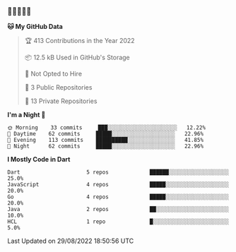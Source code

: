 ### 🤯🤯🤯🤯🤯

<!--START_SECTION:waka-->
**🐱 My GitHub Data** 

> 🏆 413 Contributions in the Year 2022
 > 
> 📦 12.5 kB Used in GitHub's Storage 
 > 
> 🚫 Not Opted to Hire
 > 
> 📜 3 Public Repositories 
 > 
> 🔑 13 Private Repositories  
 > 
**I'm a Night 🦉** 

```text
🌞 Morning    33 commits     ███░░░░░░░░░░░░░░░░░░░░░░   12.22% 
🌆 Daytime    62 commits     █████░░░░░░░░░░░░░░░░░░░░   22.96% 
🌃 Evening    113 commits    ██████████░░░░░░░░░░░░░░░   41.85% 
🌙 Night      62 commits     █████░░░░░░░░░░░░░░░░░░░░   22.96%

```


**I Mostly Code in Dart** 

```text
Dart                     5 repos             ██████░░░░░░░░░░░░░░░░░░░   25.0% 
JavaScript               4 repos             █████░░░░░░░░░░░░░░░░░░░░   20.0% 
Go                       4 repos             █████░░░░░░░░░░░░░░░░░░░░   20.0% 
Java                     2 repos             ██░░░░░░░░░░░░░░░░░░░░░░░   10.0% 
HCL                      1 repo              █░░░░░░░░░░░░░░░░░░░░░░░░   5.0%

```



 Last Updated on 29/08/2022 18:50:56 UTC
<!--END_SECTION:waka-->
